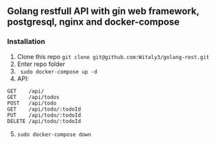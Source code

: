 ## Golang restfull API with gin web framework, postgresql, nginx and docker-compose

### Installation


1. Clone this repo
   ```git clone git@github.com:Witaly3/golang-rest.git```
2. Enter repo folder
3. ``` sudo docker-compose up -d```
4. API:
 ```
GET    /api/                        
GET    /api/todos                  
POST   /api/todo                  
GET    /api/todo/:todoId           
PUT    /api/todo/:todoId             
DELETE /api/todo/:todoId 
```

5. ```sudo docker-compose down```

